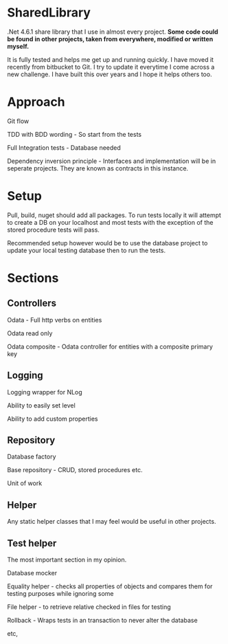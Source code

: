 # SharedLibrary
.Net 4.6.1 share library that I use in almost every project.
<strong>Some code could be found in other projects, taken from everywhere, modified or written myself.  </strong>

It is fully tested and helps me get up and running quickly. I have moved it recently from bitbucket to Git.  I try to update it 
everytime I come across a new challenge.  I have built this over years and I hope it helps others too.

<h1>Approach</h1>
<P>Git flow </p>
<P>TDD with BDD wording - So start from the tests</p>
<P>Full Integration tests - Database needed</p>
<P>Dependency inversion principle - Interfaces and implementation will be in seperate projects.  They are known as contracts in this instance.</p>

<h1>Setup</h1>
Pull, build, nuget should add all packages.  To run tests locally it will attempt to create a DB on your localhost and most tests with the exception of the 
stored procedure tests will pass.  

<p>Recommended setup however would be to use the database project to update your local testing database then to run the tests. </p>

<h1>Sections</h1>
<h2>Controllers</h2>
<p>Odata - Full http verbs on entities</p>
<p>Odata read only</p>
<p>Odata composite - Odata controller for entities with a composite primary key</p>

<h2>Logging</h2>
<p>Logging wrapper for NLog</p>
<p>Ability to easily set level</p>
<p>Ability to add custom properties</p>

<h2>Repository</h2>
<p>Database factory</p>
<p>Base repository - CRUD, stored procedures etc. </p>
<p>Unit of work</p>

<h2>Helper</h2>
Any static helper classes that I may feel would be useful in other projects.  

<h2>Test helper</h2>
The most important section in my opinion.  

<p>Database mocker</p>
<p>Equality helper - checks all properties of objects and compares them for testing purposes while ignoring some</p>
<p>File helper - to retrieve relative checked in files for testing</p>
<p>Rollback - Wraps tests in an transaction to never alter the database</p>
<p>etc,</p>
